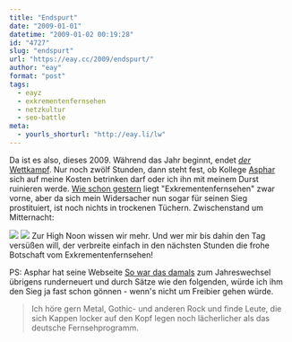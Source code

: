 ```yaml
---
title: "Endspurt"
date: "2009-01-01"
datetime: "2009-01-02 00:19:28"
id: "4727"
slug: "endspurt"
url: "https://eay.cc/2009/endspurt/"
author: "eay"
format: "post"
tags:
  - eayz
  - exkrementenfernsehen
  - netzkultur
  - seo-battle
meta:
  - yourls_shorturl: "http://eay.li/lw"
---
```


Da ist es also, dieses 2009. Während das Jahr beginnt, endet [_der_ Wettkampf](//eay.cc/2008/der-kampf-der-kampfe/). Nur noch zwölf Stunden, dann steht fest, ob Kollege [Asphar](http://so-war-das-damals.de/) sich auf meine Kosten betrinken darf oder ich ihn mit meinem Durst ruinieren werde. [Wie schon gestern](//eay.cc/2008/zwischenstand/) liegt "Exkrementenfernsehen" zwar vorne, aber da sich mein Widersacher nun sogar für seinen Sieg prostituiert, ist noch nichts in trockenen Tüchern. Zwischenstand um Mitternacht:

[![](/uploads/2009/endspurt_exkrementenfernsehen.gif)](http://www.google.de/search?q=%22exkrementenfernsehen%22) ![](/uploads/2009/endspurt_kc.gif) Zur High Noon wissen wir mehr. Und wer mir bis dahin den Tag versüßen will, der verbreite einfach in den nächsten Stunden die frohe Botschaft vom Exkrementenfernsehen!

PS: Asphar hat seine Webseite [So war das damals](http://so-war-das-damals.de/) zum Jahreswechsel übrigens runderneuert und durch Sätze wie den folgenden, würde ich ihm den Sieg ja fast schon gönnen - wenn's nicht um Freibier gehen würde.

> Ich höre gern Metal, Gothic- und anderen Rock und finde Leute, die sich Kappen locker auf den Kopf legen noch lächerlicher als das deutsche Fernsehprogramm.
